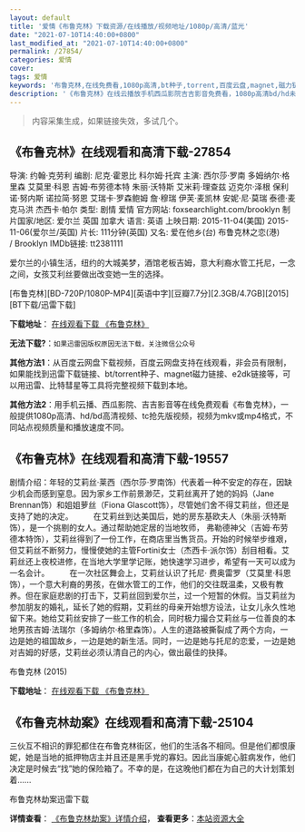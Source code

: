 ```yaml
---
layout: default
title: '爱情《布鲁克林》下载资源/在线播放/视频地址/1080p/高清/蓝光'
date: "2021-07-10T14:40:00+0800"
last_modified_at: "2021-07-10T14:40:00+0800"
permalink: /27854/
categories: 爱情
cover:
tags: 爱情
keywords: '布鲁克林,在线免费看,1080p高清,bt种子,torrent,百度云盘,magnet,磁力链,迅雷下载资源'
description: '《布鲁克林》在线云播放手机西瓜影院吉吉影音免费看，1080p高清bd/hd未删减完整版和tc抢先枪版，mkv/mp4格式，附带bt/torrent种子、magnet/磁力链、百度云盘、网盘资源迅雷下载链接'
---
```


>内容采集生成，如果链接失效，多试几个。


## 《布鲁克林》在线观看和高清下载-27854

导演: 约翰·克劳利 编剧: 尼克·霍恩比 科尔姆·托宾 主演: 西尔莎·罗南 多姆纳尔·格里森 艾莫里·科恩 吉姆·布劳德本特 朱丽·沃特斯 艾米莉·理查兹 迈克尔·泽根 保利诺·努内斯 诺拉简·努恩 艾瑞卡·罗森鲍姆 詹·穆瑞 伊芙·麦凯林 安妮·尼·莫瑞 泰德·麦克马洪 杰西卡·帕尔 类型: 剧情 爱情 官方网站: foxsearchlight.com/brooklyn 制片国家/地区: 爱尔兰 英国 加拿大 语言: 英语 上映日期: 2015-11-04(美国) 2015-11-06(爱尔兰/英国) 片长: 111分钟(英国) 又名: 爱在他乡(台) 布鲁克林之恋(港) / Brooklyn IMDb链接: tt2381111

爱尔兰的小镇生活，纽约的大城美梦，酒馆老板吉姆，意大利裔水管工托尼，一念之间，女孩艾利丝要做出改变她一生的选择。


[布鲁克林][BD-720P/1080P-MP4][英语中字][豆瓣7.7分][2.3GB/4.7GB][2015][BT下载/迅雷下载]

**下载地址**： [在线观看下载 《布鲁克林》](https://www.btdx8.com/torrent/brooklyn_2015.html) 


**无法下载?**：`如果迅雷因版权原因无法下载，关注微信公众号 `

**其他方法1**：从百度云网盘下载视频，百度云网盘支持在线观看，非会员有限制，如果能找到迅雷下载链接、bt/torrent种子、magnet磁力链接、e2dk链接等，可以用迅雷、比特彗星等工具将完整视频下载到本地。

**其他方法2**：用手机云播、西瓜影院、吉吉影音等在线免费观看《布鲁克林》，一般提供1080p高清、hd/bd高清视频、tc抢先版视频，视频为mkv或mp4格式，不同站点视频质量和播放速度不同。


## 《布鲁克林》在线观看和高清下载-19557

剧情介绍：年轻的艾莉丝·莱西（西尔莎·罗南饰）代表着一种不安定的存在，因缺少机会而感到窒息。因为家乡工作前景渺茫，艾莉丝离开了她的妈妈（Jane Brennan饰）和姐姐萝丝（Fiona Glascott饰），尽管她们舍不得艾莉丝，但还是支持了她的决定。  　　在艾莉丝到达美国后，她的房东基欧夫人（朱丽·沃特斯饰），是一个挑剔的女人。通过帮助她定居的当地牧师， 弗勒德神父（吉姆·布劳德本特饰），艾莉丝得到了一份工作，在商店里当售货员。开始的时候举步维艰，但艾莉丝不断努力，慢慢使她的主管Fortini女士（杰西卡·派尔饰）刮目相看。艾莉丝还上夜校进修，在当地大学里学记账，她快速学习进步，希望有一天可以成为一名会计。  　　在一次社区舞会上，艾莉丝认识了托尼· 费奥雷罗（艾莫里·科恩饰），一个意大利裔的男孩，在做水管工的工作，他们的交往既温柔，又极有教养。但在家庭悲剧的打击下，艾莉丝回到爱尔兰，过一个短暂的休假。当艾莉丝为参加朋友的婚礼，延长了她的假期，艾莉丝的母亲开始想方设法，让女儿永久性地留下来。她给艾莉丝安排了一些工作的机会，同时极力撮合艾莉丝与一位善良的本地男孩吉姆·法瑞尔（多姆纳尔·格里森饰）。人生的道路被撕裂成了两个方向，一边是她的祖国故乡，一边是她的新生活。同时，一边是她与托尼的恋爱，一边是她对吉姆的好感，艾莉丝必须认清自己的内心，做出最佳的抉择。


布鲁克林 (2015)

**下载地址**： [在线观看下载 《布鲁克林》](https://www.btbtdy.me/btdy/dy2281.html) 


## 《布鲁克林劫案》在线观看和高清下载-25104

三伙互不相识的罪犯都住在布鲁克林街区，他们的生活各不相同。但是他们都恨康妮，她是当地的抵押物店主并且还是黑手党的寡妇。因此当康妮心脏病发作，他们决定是时候去“找&rdquo;她的保险箱了。不幸的是，在这晚他们都在为自己的大计划策划着......


布鲁克林劫案迅雷下载

**详情查看**： [《布鲁克林劫案》详情介绍](/movie/25104/)， **查看更多**：[本站资源大全](/movie/t/all/)

